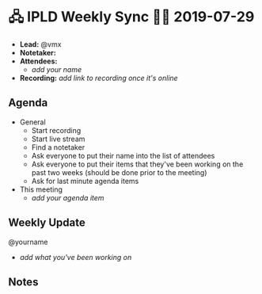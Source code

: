 # 🖧 IPLD Weekly Sync 🙌🏽 2019-07-29

- **Lead:** @vmx
- **Notetaker:**
- **Attendees:**
  - _add your name_
- **Recording:** _add link to recording once it's online_


## Agenda

- General
  - Start recording
  - Start live stream
  - Find a notetaker
  - Ask everyone to put their name into the list of attendees
  - Ask everyone to put their items that they've been working on the past two weeks (should be done prior to the meeting)
  - Ask for last minute agenda items
- This meeting
  - _add your agenda item_


## Weekly Update

@yourname
 - _add what you've been working on_


## Notes

<!-- After each call, the notetaker submits a PR to https://github.com/ipld/team-mgmt to store the notes on the meeting-notes folder -->

